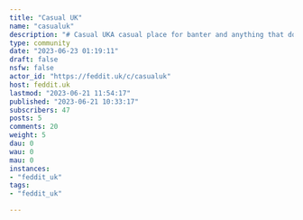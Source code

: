 ```yaml
---
title: "Casual UK" 
name: "casualuk"
description: "# Casual UKA casual place for banter and anything that doesn't fit in anywhere else.Have chat and a natter. Talk about anything and everything.Keep it casual.# Rules- Be friendly.- Be Kind.- Follow [Feddit.uk](https://feddit.uk/post/21869) site rules."
type: community
date: "2023-06-23 01:19:11"
draft: false
nsfw: false
actor_id: "https://feddit.uk/c/casualuk"
host: feddit.uk
lastmod: "2023-06-21 11:54:17"
published: "2023-06-21 10:33:17"
subscribers: 47
posts: 5
comments: 20
weight: 5
dau: 0
wau: 0
mau: 0
instances:
- "feddit_uk"
tags: 
- "feddit_uk"

---
```

